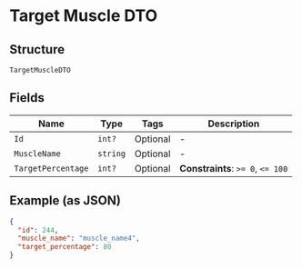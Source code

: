 
# Target Muscle DTO

## Structure

`TargetMuscleDTO`

## Fields

| Name | Type | Tags | Description |
|  --- | --- | --- | --- |
| `Id` | `int?` | Optional | - |
| `MuscleName` | `string` | Optional | - |
| `TargetPercentage` | `int?` | Optional | **Constraints**: `>= 0`, `<= 100` |

## Example (as JSON)

```json
{
  "id": 244,
  "muscle_name": "muscle_name4",
  "target_percentage": 80
}
```

